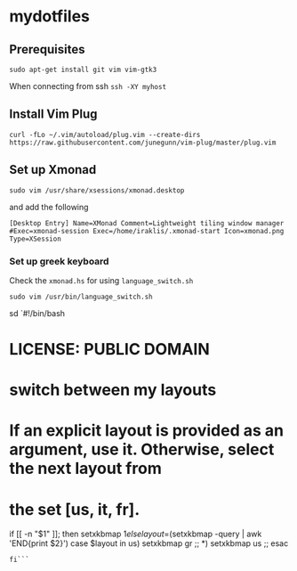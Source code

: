 # mydotfiles

## Prerequisites

`sudo apt-get install git vim vim-gtk3`

When connecting from ssh
`ssh -XY myhost`

## Install Vim Plug

`curl -fLo ~/.vim/autoload/plug.vim --create-dirs https://raw.githubusercontent.com/junegunn/vim-plug/master/plug.vim`

## Set up Xmonad

`sudo vim /usr/share/xsessions/xmonad.desktop`

and add the following

`[Desktop Entry]
Name=XMonad
Comment=Lightweight tiling window manager
#Exec=xmonad-session
Exec=/home/iraklis/.xmonad-start
Icon=xmonad.png
Type=XSession`

### Set up greek keyboard

Check the `xmonad.hs` for using `language_switch.sh` 

`sudo vim /usr/bin/language_switch.sh`

sd
`#!/bin/bash
# LICENSE: PUBLIC DOMAIN
# switch between my layouts

# If an explicit layout is provided as an argument, use it. Otherwise, select the next layout from
# the set [us, it, fr].
if [[ -n "$1" ]]; then
      setxkbmap $1
    else
      layout=$(setxkbmap -query | awk 'END{print $2}')
      case $layout in
        us)
          setxkbmap gr
          ;;
        *)
          setxkbmap us
          ;;
      esac
    
    fi```
